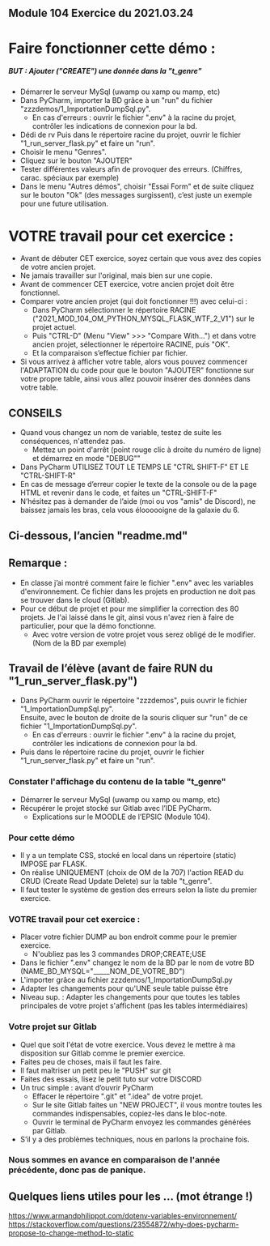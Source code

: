 Module 104 Exercice du 2021.03.24
---


# Faire fonctionner cette démo :
##### BUT : Ajouter ("CREATE") une donnée dans la "t_genre"
* Démarrer le serveur MySql (uwamp ou xamp ou mamp, etc)
* Dans PyCharm, importer la BD grâce à un "run" du fichier "zzzdemos/1_ImportationDumpSql.py".
  * En cas d'erreurs : ouvrir le fichier ".env" à la racine du projet, contrôler les indications de connexion pour la bd.
* Dédi de rv Puis dans le répertoire racine du projet, ouvrir le fichier "1_run_server_flask.py" et faire un "run".
* Choisir le menu "Genres".
* Cliquez sur le bouton "AJOUTER"
* Tester différentes valeurs afin de provoquer des erreurs. (Chiffres, carac. spéciaux par exemple)
* Dans le menu "Autres démos", choisir "Essai Form" et de suite cliquez sur le bouton "Ok" (des messages surgissent), c’est juste un exemple pour une future utilisation.

# VOTRE travail pour cet exercice :
* Avant de débuter CET exercice, soyez certain que vous avez des copies de votre ancien projet.
* Ne jamais travailler sur l'original, mais bien sur une copie.
* Avant de commencer CET exercice, votre ancien projet doit être fonctionnel.
* Comparer votre ancien projet (qui doit fonctionner !!!) avec celui-ci :
  * Dans PyCharm sélectionner le répertoire RACINE ("2021_MOD_104_OM_PYTHON_MYSQL_FLASK_WTF_2_V1") sur le projet actuel.
  * Puis "CTRL-D" (Menu "View" >>> "Compare With...") et dans votre ancien projet, sélectionner le répertoire RACINE, puis "OK".
  * Et la comparaison s’effectue fichier par fichier.
* Si vous arrivez à afficher votre table, alors vous pouvez commencer l'ADAPTATION du code pour que le bouton "AJOUTER" fonctionne sur votre propre table, ainsi vous allez pouvoir insérer des données dans votre table.

## CONSEILS
* Quand vous changez un nom de variable, testez de suite les conséquences, n'attendez pas.
  * Mettez un point d'arrêt (point rouge clic à droite du numéro de ligne) et démarrez en mode "DEBUG""
* Dans PyCharm UTILISEZ TOUT LE TEMPS LE "CTRL SHIFT-F" ET LE "CTRL-SHIFT-R"
* En cas de message d’erreur copier le texte de la console ou de la page HTML et revenir dans le code, et faites un "CTRL-SHIFT-F"
* N’hésitez pas à demander de l’aide (moi ou vos "amis" de Discord), ne baissez jamais les bras, cela vous éloooooigne de la galaxie du 6.

## Ci-dessous, l’ancien "readme.md"
## Remarque :
* En classe j’ai montré comment faire le fichier ".env" avec les variables d'environnement. Ce fichier dans les projets en production ne doit pas se trouver dans le cloud (Gitlab).
* Pour ce début de projet et pour me simplifier la correction des 80 projets. Je l'ai laissé dans le git, ainsi vous n'avez rien à faire de particulier, pour que la démo fonctionne.
  * Avec votre version de votre projet vous serez obligé de le modifier. (Nom de la BD par exemple)



## Travail de l’élève (avant de faire RUN du "1_run_server_flask.py")
* Dans PyCharm ouvrir le répertoire "zzzdemos", puis ouvrir le fichier "1_ImportationDumpSql.py".  
  Ensuite, avec le bouton de droite de la souris cliquer sur "run" de ce fichier "1_ImportationDumpSql.py".
  * En cas d'erreurs : ouvrir le fichier ".env" à la racine du projet, contrôler les indications de connexion pour la bd.
* Puis dans le répertoire racine du projet, ouvrir le fichier "1_run_server_flask.py" et faire un "run".

### Constater l'affichage du contenu de la table "t_genre"

* Démarrer le serveur MySql (uwamp ou xamp ou mamp, etc)
* Récupérer le projet stocké sur Gitlab avec l’IDE PyCharm.
  * Explications sur le MOODLE de l’EPSIC (Module 104).


### Pour cette démo

* Il y a un template CSS, stocké en local dans un répertoire (static) IMPOSE par FLASK.
* On réalise UNIQUEMENT (choix de OM de la 707) l'action READ du CRUD (Create Read Update Delete) sur la table "t_genre".
* Il faut tester le système de gestion des erreurs selon la liste du premier exercice.

### VOTRE travail pour cet exercice :

* Placer votre fichier DUMP au bon endroit comme pour le premier exercice.
  * N'oubliez pas les 3 commandes DROP;CREATE;USE
* Dans le fichier ".env" changez le nom de la BD par le nom de votre BD (NAME_BD_MYSQL="_____NOM_DE_VOTRE_BD")
* L'importer grâce au fichier zzzdemos/1_ImportationDumpSql.py
* Adapter les changements pour qu'UNE seule table puisse être 
* Niveau sup. : Adapter les changements pour que toutes les tables principales de votre projet s'affichent (pas les tables intermédiaires)


### Votre projet sur Gitlab
* Quel que soit l'état de votre exercice. Vous devez le mettre à ma disposition sur Gitlab comme le premier exercice.
* Faites peu de choses, mais il faut les faire.
* Il faut maîtriser un petit peu le "PUSH" sur git
* Faites des essais, lisez le petit tuto sur votre DISCORD
* Un truc simple : avant d’ouvrir PyCharm
  * Effacer le répertoire ".git" et ".idea" de votre projet.
  * Sur le site Gitlab faites un "NEW PROJECT", il vous montre toutes les commandes indispensables, copiez-les dans le bloc-note.
  * Ouvrir le terminal de PyCharm envoyez les commandes générées par Gitlab.
* S’il y a des problèmes techniques, nous en parlons la prochaine fois.

### Nous sommes en avance en comparaison de l'année précédente, donc pas de panique.

## Quelques liens utiles pour les ... (mot étrange !)
https://www.armandphilippot.com/dotenv-variables-environnement/
https://stackoverflow.com/questions/23554872/why-does-pycharm-propose-to-change-method-to-static
